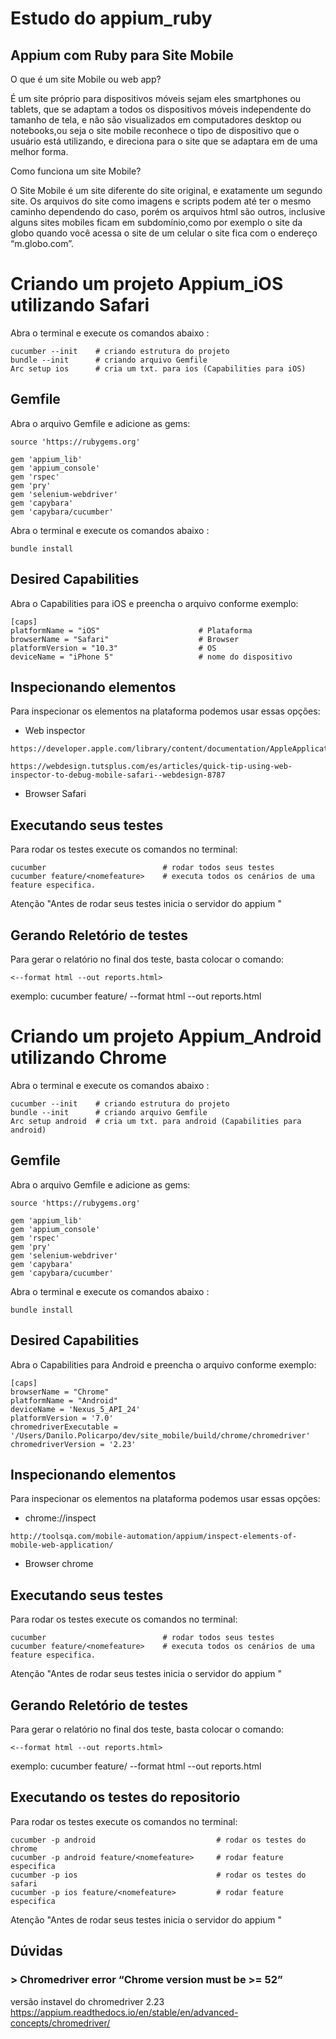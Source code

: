 #  Estudo do appium_ruby

## Appium com Ruby para Site Mobile

O que é um site Mobile ou web app?

  É um site próprio para dispositivos móveis sejam eles smartphones ou tablets, que se adaptam a todos os dispositivos móveis independente do tamanho de tela, e não são visualizados em computadores desktop ou notebooks,ou seja o site mobile reconhece o tipo de dispositivo que o usuário está utilizando, e direciona para o site que  se adaptara em de uma melhor forma.

Como funciona um site Mobile?

  O Site Mobile é um site diferente do site original, e exatamente um segundo site. Os arquivos do site como imagens e scripts podem até ter o mesmo caminho dependendo do caso, porém os arquivos html são outros, inclusive alguns sites mobiles ficam em subdomínio,como por exemplo o site da globo quando você acessa o site de um celular o site fica com o endereço “m.globo.com”.

# Criando um projeto Appium_iOS utilizando Safari

Abra o terminal e execute os comandos abaixo :
```
cucumber --init    # criando estrutura do projeto
bundle --init      # criando arquivo Gemfile
Arc setup ios      # cria um txt. para ios (Capabilities para iOS)
```
## Gemfile

Abra o arquivo Gemfile e adicione as gems:
```
source 'https://rubygems.org'

gem 'appium_lib'
gem 'appium_console'
gem 'rspec'
gem 'pry'
gem 'selenium-webdriver'
gem 'capybara'
gem 'capybara/cucumber'
```
Abra o terminal e execute os comandos abaixo :
```
bundle install    
```
## Desired Capabilities

Abra o Capabilities para iOS e preencha o arquivo conforme exemplo:
 ```
 [caps]
platformName = "iOS"                      # Plataforma
browserName = "Safari"                    # Browser
platformVersion = "10.3"                  # OS
deviceName = "iPhone 5"                   # nome do dispositivo
```
## Inspecionando elementos

Para inspecionar os elementos na plataforma podemos usar essas opções:
- Web inspector
```
https://developer.apple.com/library/content/documentation/AppleApplications/Conceptual/Safari_Developer_Guide/Introduction/Introduction.html
```
```
https://webdesign.tutsplus.com/es/articles/quick-tip-using-web-inspector-to-debug-mobile-safari--webdesign-8787
```
- Browser Safari

## Executando seus testes

 Para rodar os testes execute os comandos no terminal:
  ```
  cucumber                          # rodar todos seus testes
  cucumber feature/<nomefeature>    # executa todos os cenários de uma feature especifica.
  ```
  Atenção "Antes de rodar seus testes inicia o servidor do appium "

## Gerando Reletório de testes

  Para gerar o relatório no final dos teste, basta colocar o comando:
  ```
  <--format html --out reports.html>
  ```
  exemplo: cucumber feature/<nomefeature> --format html --out reports.html


# Criando um projeto Appium_Android utilizando Chrome

Abra o terminal e execute os comandos abaixo :
```
cucumber --init    # criando estrutura do projeto
bundle --init      # criando arquivo Gemfile
Arc setup android  # cria um txt. para android (Capabilities para android)
```
## Gemfile

Abra o arquivo Gemfile e adicione as gems:
```
source 'https://rubygems.org'

gem 'appium_lib'
gem 'appium_console'
gem 'rspec'
gem 'pry'
gem 'selenium-webdriver'
gem 'capybara'
gem 'capybara/cucumber'
```
Abra o terminal e execute os comandos abaixo :
```
bundle install    
```
## Desired Capabilities

Abra o Capabilities para Android e preencha o arquivo conforme exemplo:
 ```
 [caps]
browserName = "Chrome"
platformName = "Android"
deviceName = 'Nexus_5_API_24'
platformVersion = '7.0'
chromedriverExecutable = '/Users/Danilo.Policarpo/dev/site_mobile/build/chrome/chromedriver'
chromedriverVersion = '2.23'
```

## Inspecionando elementos

Para inspecionar os elementos na plataforma podemos usar essas opções:
- chrome://inspect
```
http://toolsqa.com/mobile-automation/appium/inspect-elements-of-mobile-web-application/
```
- Browser chrome

## Executando seus testes

 Para rodar os testes execute os comandos no terminal:
  ```
  cucumber                          # rodar todos seus testes
  cucumber feature/<nomefeature>    # executa todos os cenários de uma feature especifica.
  ```
  Atenção "Antes de rodar seus testes inicia o servidor do appium "

## Gerando Reletório de testes

  Para gerar o relatório no final dos teste, basta colocar o comando:
  ```
  <--format html --out reports.html>
  ```
  exemplo: cucumber feature/<nomefeature> --format html --out reports.html


## Executando os testes do repositorio

Para rodar os testes execute os comandos no terminal:
  ```
  cucumber -p android                           # rodar os testes do chrome
  cucumber -p android feature/<nomefeature>     # rodar feature especifica
  cucumber -p ios                               # rodar os testes do safari
  cucumber -p ios feature/<nomefeature>         # rodar feature especifica
  ```
  Atenção "Antes de rodar seus testes inicia o servidor do appium "


## Dúvidas

### > Chromedriver error “Chrome version must be >= 52”

versão instavel do chromedriver 2.23
https://appium.readthedocs.io/en/stable/en/advanced-concepts/chromedriver/